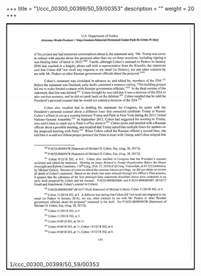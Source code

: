 +++
title = "1/ccc_00300_00399/50_59/00353"
description = ""
weight = 20
+++

<table style="border:2px solid black;max-width:800px;max-height:800px;" 
><tr><td>
<img class="center-fit-jpg"
src="/jpg_/jpg_mueller_report_searchable_353.jpg">
1/ccc_00300_00399/50_59/00353
</img></td></tr></table>
